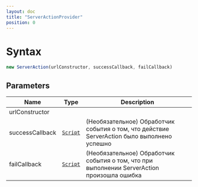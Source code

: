 ```yaml
---
layout: doc
title: "ServerActionProvider"
position: 0
---
```




# Syntax

```js
new ServerAction(urlConstructor, successCallback, failCallback)
```
## Parameters

|Name|Type|Description|
|----|----------|---------|
|urlConstructor|||
|successCallback|[`Script`](../../../Script/)| (Необязательное) Обработчик события о том, что действие ServerAction было выполнено успешно|
|failCallback|[`Script`](../../../Script/)| (Необязательное) Обработчик события о том, что при выполнении ServerAction произошла ошибка|